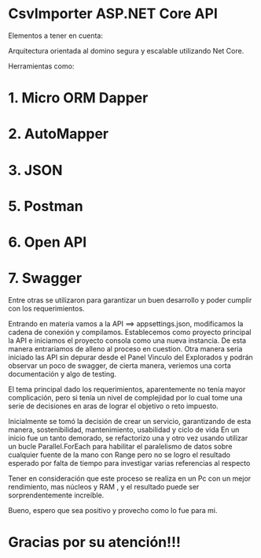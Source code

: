 
# CsvImporter ASP.NET Core API
 
Elementos a tener en cuenta:

Arquitectura orientada al domino segura y escalable utilizando Net Core.

Herramientas como:

# 1.	Micro ORM Dapper
# 2.	AutoMapper
# 3.	JSON
# 5.	Postman
# 6.	Open API
# 7.	Swagger

Entre otras se utilizaron para garantizar un buen desarrollo y poder cumplir con los requerimientos.

Entrando en materia vamos a la API ==> appsettings.json, modificamos la cadena de conexión y compilamos. Establecemos como proyecto principal la API e iniciamos el proyecto consola como una nueva instancia. De esta manera entrariamos de alleno al proceso en cuestion. Otra manera seria iniciado las API sin depurar desde el Panel Vinculo del Explorados y podrán observar un poco de swagger, de cierta manera, veriemos una corta documentación y algo de testing.
 
El tema principal dado los requerimientos, aparentemente no tenía mayor complicación, pero si tenía un nivel de complejidad por lo cual tome una serie de decisiones en aras de lograr el objetivo o reto impuesto.

Inicialmente se tomó la decisión de crear un servicio, garantizando   de esta manera, sostenibilidad, mantenimiento, usabilidad y ciclo de vida
En un inicio fue un tanto demorado, se refactorizo una y otro vez usando utilizar un bucle Parallel.ForEach para habilitar el paralelismo de datos sobre cualquier fuente de la mano con Range pero no se logro el resultado esperado por falta de tiempo para investigar varias referencias al respecto
 
Tener en consideración que este proceso se realiza en un Pc con un mejor rendimiento, mas núcleos y RAM , y el resultado puede ser sorprendentemente increíble.

Bueno, espero que sea positivo y provecho como lo fue para mi. 

# Gracias por su atención!!!
